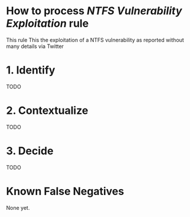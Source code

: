 # How to process *NTFS Vulnerability Exploitation* rule
This rule This the exploitation of a NTFS vulnerability as reported without many details via Twitter

# 1. Identify
TODO

# 2. Contextualize
TODO

# 3. Decide
TODO

# Known False Negatives
None yet.
